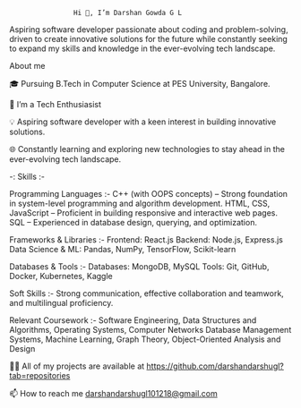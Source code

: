                     Hi 👋, I’m Darshan Gowda G L

Aspiring software developer passionate about coding and 
problem-solving, driven to create  innovative solutions for the future 
while constantly seeking to expand my skills and knowledge in the ever-evolving tech landscape.
                  
About me 

🎓 Pursuing B.Tech in Computer Science at PES University, Bangalore.

👀 I’m a Tech Enthusiasist

💡 Aspiring software developer with a keen interest in building innovative solutions.

🌐 Constantly learning and exploring new technologies to stay ahead in the ever-evolving tech landscape.

-: Skills :-

Programming Languages :-
C++ (with OOPS concepts) – Strong foundation in system-level programming and algorithm development.
HTML, CSS, JavaScript – Proficient in building responsive and interactive web pages.
SQL – Experienced in database design, querying, and optimization.

Frameworks & Libraries :-
Frontend: React.js
Backend: Node.js, Express.js
Data Science & ML: Pandas, NumPy, TensorFlow, Scikit-learn

Databases & Tools :-
Databases: MongoDB, MySQL
Tools: Git, GitHub, Docker, Kubernetes, Kaggle

Soft Skills :-
Strong communication, effective collaboration and teamwork, and multilingual proficiency.

Relevant Coursework :-
Software Engineering, Data Structures and Algorithms, Operating Systems, Computer Networks
Database Management Systems, Machine Learning, Graph Theory, Object-Oriented Analysis and Design


👨‍💻 All of my projects are available at https://github.com/darshandarshugl?tab=repositories

📫 How to reach me darshandarshugl101218@gmail.com





<!---
darshandarshugl/darshandarshugl is a ✨ special ✨ repository because its `README.md` (this file) appears on your GitHub profile.
You can click the Preview link to take a look at your changes.
--->
